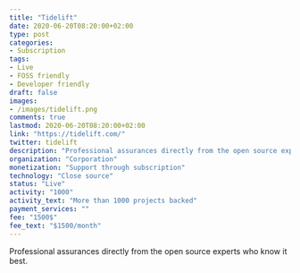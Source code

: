 ```yaml
---
title: "Tidelift"
date: 2020-06-20T08:20:00+02:00
type: post
categories:
- Subscription
tags:
- Live
- FOSS friendly
- Developer friendly
draft: false
images:
- /images/tidelift.png
comments: true
lastmod: 2020-06-20T08:20:00+02:00
link: "https://tidelift.com/"
twitter: tidelift
description: "Professional assurances directly from the open source experts who know it best."
organization: "Corporation"
monetization: "Support through subscription"
technology: "Close source"
status: "Live"
activity: "1000"
activity_text: "More than 1000 projects backed"
payment_services: ""
fee: "1500$"
fee_text: "$1500/month"
---
```


Professional assurances directly from the open source experts who know it best.<!--more-->

